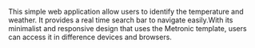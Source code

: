 This simple web application allow users to identify the temperature and weather. It provides a real time search bar to navigate easily.With its minimalist and responsive design that uses the Metronic template, users can access it in difference devices and browsers.
